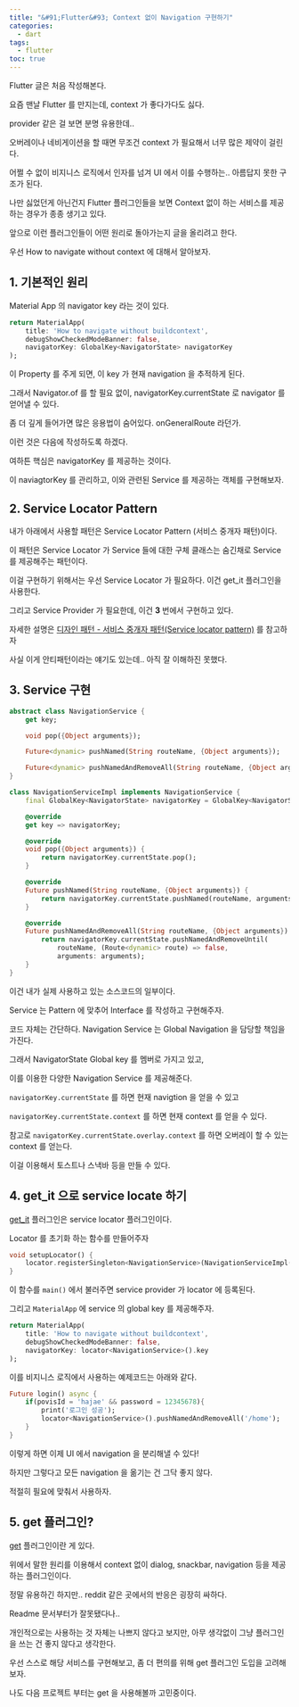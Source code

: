 ```yaml
---
title: "&#91;Flutter&#93; Context 없이 Navigation 구현하기"
categories:
  - dart
tags:
  - flutter
toc: true
---
```


Flutter 글은 처음 작성해본다.

요즘 맨날 Flutter 를 만지는데, context 가 좋다가다도 싫다.

provider 같은 걸 보면 분명 유용한데.. 

오버레이나 네비게이션을 할 때면 무조건 context 가 필요해서 너무 많은 제약이 걸린다.

어쩔 수 없이 비지니스 로직에서 인자를 넘겨 UI 에서 이를 수행하는.. 아름답지 못한 구조가 된다.

나만 싫었던게 아닌건지 Flutter 플러그인들을 보면 Context 없이 하는 서비스를 제공하는 경우가 종종 생기고 있다.

앞으로 이런 플러그인들이 어떤 원리로 돌아가는지 글을 올리려고 한다.

우선 How to navigate without context 에 대해서 알아보자.

## 1. 기본적인 원리

Material App 의 navigator key 라는 것이 있다.

```dart
return MaterialApp(
    title: 'How to navigate without buildcontext',
    debugShowCheckedModeBanner: false,
    navigatorKey: GlobalKey<NavigatorState> navigatorKey
);
```
이 Property 를 주게 되면, 이 key 가 현재 navigation 을 추적하게 된다.

그래서 Navigator.of 를 할 필요 없이, navigatorKey.currentState 로 navigator 를 얻어낼 수 있다.

좀 더 깊게 들어가면 많은 응용법이 숨어있다. onGeneralRoute 라던가.

이런 것은 다음에 작성하도록 하겠다.

여하튼 핵심은 navigatorKey 를 제공하는 것이다. 

이 naviagtorKey 를 관리하고, 이와 관련된 Service 를 제공하는 객체를 구현해보자.

## 2. Service Locator Pattern

내가 아래에서 사용할 패턴은 Service Locator Pattern (서비스 중개자 패턴)이다.

이 패턴은 Service Locator 가 Service 들에 대한 구체 클래스는 숨긴채로 Service 를 제공해주는 패턴이다.

이걸 구현하기 위해서는 우선 Service Locator 가 필요하다. 이건 get_it 플러그인을 사용한다.

그리고 Service Provider 가 필요한데, 이건 **3** 번에서 구현하고 있다.

자세한 설명은 [디자인 패턴 - 서비스 중개자 패턴(Service locator pattern)][2] 를 참고하자

사실 이게 안티패턴이라는 얘기도 있는데.. 아직 잘 이해하진 못했다.

## 3. Service 구현

```dart
abstract class NavigationService {
    get key;

    void pop({Object arguments});

    Future<dynamic> pushNamed(String routeName, {Object arguments});

    Future<dynamic> pushNamedAndRemoveAll(String routeName, {Object arguments});
}
```

```dart
class NavigationServiceImpl implements NavigationService {
    final GlobalKey<NavigatorState> navigatorKey = GlobalKey<NavigatorState>();

    @override
    get key => navigatorKey;

    @override
    void pop({Object arguments}) {
        return navigatorKey.currentState.pop();
    }

    @override
    Future pushNamed(String routeName, {Object arguments}) {
        return navigatorKey.currentState.pushNamed(routeName, arguments: arguments);
    }

    @override
    Future pushNamedAndRemoveAll(String routeName, {Object arguments}) {
        return navigatorKey.currentState.pushNamedAndRemoveUntil(
            routeName, (Route<dynamic> route) => false,
            arguments: arguments);
    }
}
```
이건 내가 실제 사용하고 있는 소스코드의 일부이다.

Service 는 Pattern 에 맞추어 Interface 를 작성하고 구현해주자.

코드 자체는 간단하다. Navigation Service 는 Global Navigation 을 담당할 책임을 가진다.

그래서 NavigatorState Global key 를 멤버로 가지고 있고,

이를 이용한 다양한 Navigation Service 를 제공해준다.

`navigatorKey.currentState` 를 하면 현재 navigtion 을 얻을 수 있고

`navigatorKey.currentState.context` 를 하면 현재 context 를 얻을 수 있다.

참고로 `navigatorKey.currentState.overlay.context` 를 하면 오버레이 할 수 있는 context 를 얻는다.

이걸 이용해서 토스트나 스낵바 등을 만들 수 있다.

## 4. get_it 으로 service locate 하기

[get_it][1] 플러그인은 service locator 플러그인이다.

Locator 를 초기화 하는 함수를 만들어주자

```dart
void setupLocator() {
    locator.registerSingleton<NavigationService>(NavigationServiceImpl());
}
```

이 함수를 `main()` 에서 불러주면 service provider 가 locator 에 등록된다.

그리고 `MaterialApp` 에 service 의 global key 를 제공해주자.

```dart
return MaterialApp(
    title: 'How to navigate without buildcontext',
    debugShowCheckedModeBanner: false,
    navigatorKey: locator<NavigationService>().key
);
```

이를 비지니스 로직에서 사용하는 예제코드는 아래와 같다.

```dart
Future login() async {
    if(povisId = 'hajae' && password = 12345678){
        print('로그인 성공');
        locator<NavigationService>().pushNamedAndRemoveAll('/home');
    }
}
```

이렇게 하면 이제 UI 에서 navigation 을 분리해낼 수 있다!

하지만 그렇다고 모든 navigation 을 옮기는 건 그닥 좋지 않다.

적절히 필요에 맞춰서 사용하자.

## 5. get 플러그인?

[get][3] 플러그인이란 게 있다.

위에서 말한 원리를 이용해서 context 없이 dialog, snackbar, navigation 등을 제공하는 플러그인이다.

정말 유용하긴 하지만.. reddit 같은 곳에서의 반응은 굉장히 싸하다.

Readme 문서부터가 잘못됐다나..

개인적으로는 사용하는 것 자체는 나쁘지 않다고 보지만, 아무 생각없이 그냥 플러그인을 쓰는 건 좋지 않다고 생각한다.

우선 스스로 해당 서비스를 구현해보고, 좀 더 편의를 위해 get 플러그인 도입을 고려해보자.

나도 다음 프로젝트 부터는 get 을 사용해볼까 고민중이다.

[1]: https://pub.dev/packages/get_it
[2]: http://hajeonghyeon.blogspot.com/2017/06/service-locator-pattern.html
[3]: https://pub.dev/packages/get